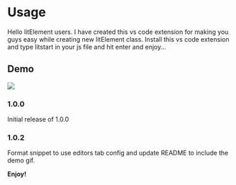 # Usage

Hello litElement users. I have created this vs code extension for making you guys easy while creating new litElement class. Install this vs code extension and type litstart in your js file and hit enter and enjoy...

## Demo

<a href="https://imgur.com/bgLsGp1">
    <img  src="https://i.imgur.com/bgLsGp1.gif">
</a>

### 1.0.0

Initial release of 1.0.0

### 1.0.2

Format snippet to use editors tab config and update README to include the demo gif.

**Enjoy!**

